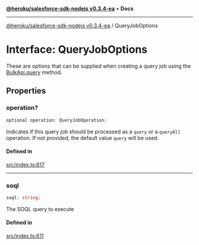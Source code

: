[**@heroku/salesforce-sdk-nodejs v0.3.4-ea**](../README.md) • **Docs**

***

[@heroku/salesforce-sdk-nodejs v0.3.4-ea](../README.md) / QueryJobOptions

# Interface: QueryJobOptions

These are options that can be supplied when creating a query job using the
[BulkApi.query](BulkApi.md#query) method.

## Properties

### operation?

```ts
optional operation: QueryJobOperation;
```

Indicates if this query job should be processed as a `query` or a `queryAll`
operation. If not provided, the default value `query` will be used.

#### Defined in

[src/index.ts:617](https://github.com/cwallsfdc/salesforce-sdk-nodejs/blob/59161db9ea389cffac0d54282abb2c1e82011d42/src/index.ts#L617)

***

### soql

```ts
soql: string;
```

The SOQL query to execute

#### Defined in

[src/index.ts:611](https://github.com/cwallsfdc/salesforce-sdk-nodejs/blob/59161db9ea389cffac0d54282abb2c1e82011d42/src/index.ts#L611)
